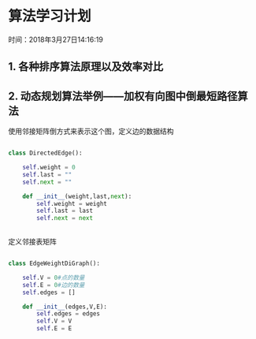 # 算法学习计划

时间：2018年3月27日14:16:19

## 1. 各种排序算法原理以及效率对比


## 2. 动态规划算法举例——加权有向图中倒最短路径算法

使用邻接矩阵倒方式来表示这个图，定义边的数据结构

```python

class DirectedEdge():

    self.weight = 0
    self.last = ""
    self.next = ""

    def __init__(weight,last,next):
        self.weight = weight
        self.last = last
        self.next = next
    
```

定义邻接表矩阵

```python

class EdgeWeightDiGraph():

    self.V = 0#点的数量
    self.E = 0#边的数量
    self.edges = []

    def __init__(edges,V,E):
        self.edges = edges
        self.V = V
        self.E = E 
```




